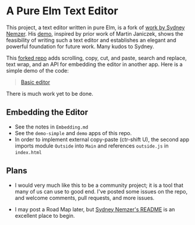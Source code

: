 # A Pure Elm Text Editor


This project, a text editor written in pure Elm, is a fork of 
[work by Sydney Nemzer](https://github.com/SidneyNemzer/elm-text-editor).
His [demo](https://sidneynemzer.github.io/elm-text-editor/), 
 inspired by prior work of Martin Janiczek, shows the 
feasibility of writing such a text editor and establishes an elegant and powerful foundation for future work.  Many kudos to Sydney.


This
[forked repo](https://github.com/jxxcarlson/elm-text-editor-simple) adds 
scrolling, copy, cut, and paste, search and replace, text wrap,
and an API for embedding the editor in another app.  Here is a simple demo of the code:

> [Basic editor](https://jxxcarlson.github.io/app/editor-simple/index.html)

There is much work yet to be done.


## Embedding the Editor

- See the notes in `Embedding.md`
- See the `demo-simple` and `demo` apps of this repo.
- In order to implement external copy-paste (ctr-shift U), the second app imports module `Outside` into `Main` and references `outside.js` in `index.html`


## Plans

- I would very much like this to be a community project; it is a tool that many of us can use to good end. I've posted some issues on the repo, and welcome comments, pull requests, and more issues.


- I may post a Road Map later, but [Sydney Nemzer's README](https://github.com/SidneyNemzer/elm-text-editor/blob/master/README.md) is an excellent place to begin.


 


